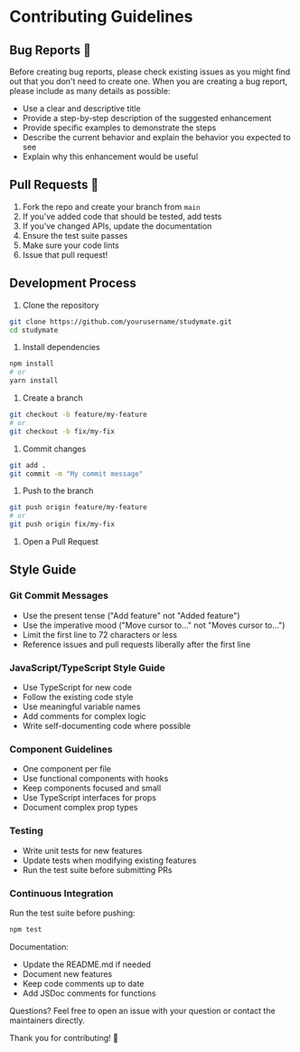 # Contributing Guidelines

## Bug Reports 🐛

Before creating bug reports, please check existing issues as you might find out that you don't need to create one. When you are creating a bug report, please include as many details as possible:

- Use a clear and descriptive title
- Provide a step-by-step description of the suggested enhancement
- Provide specific examples to demonstrate the steps
- Describe the current behavior and explain the behavior you expected to see
- Explain why this enhancement would be useful

## Pull Requests 🚀

1. Fork the repo and create your branch from `main`
1. If you've added code that should be tested, add tests
1. If you've changed APIs, update the documentation
1. Ensure the test suite passes
1. Make sure your code lints
1. Issue that pull request!

## Development Process

1. Clone the repository

```bash
git clone https://github.com/yourusername/studymate.git
cd studymate
```

1. Install dependencies

```bash
npm install
# or
yarn install
```

1. Create a branch

```bash
git checkout -b feature/my-feature
# or
git checkout -b fix/my-fix
```

1. Commit changes

```bash
git add .
git commit -m "My commit message"
```

1. Push to the branch

```bash
git push origin feature/my-feature
# or
git push origin fix/my-fix
```

1. Open a Pull Request

## Style Guide

### Git Commit Messages

- Use the present tense ("Add feature" not "Added feature")
- Use the imperative mood ("Move cursor to..." not "Moves cursor to...")
- Limit the first line to 72 characters or less
- Reference issues and pull requests liberally after the first line

### JavaScript/TypeScript Style Guide

- Use TypeScript for new code
- Follow the existing code style
- Use meaningful variable names
- Add comments for complex logic
- Write self-documenting code where possible

### Component Guidelines

- One component per file
- Use functional components with hooks
- Keep components focused and small
- Use TypeScript interfaces for props
- Document complex prop types

### Testing

- Write unit tests for new features
- Update tests when modifying existing features
- Run the test suite before submitting PRs

### Continuous Integration

Run the test suite before pushing:

```bash
npm test
```

Documentation:

- Update the README.md if needed
- Document new features
- Keep code comments up to date
- Add JSDoc comments for functions

Questions?
Feel free to open an issue with your question or contact the maintainers directly.

Thank you for contributing! 🙏
